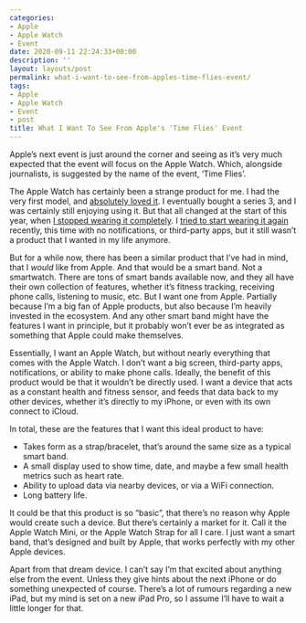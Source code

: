 ```yaml
---
categories:
- Apple
- Apple Watch
- Event
date: 2020-09-11 22:24:33+00:00
description: ''
layout: layouts/post
permalink: what-i-want-to-see-from-apples-time-flies-event/
tags:
- Apple
- Apple Watch
- Event
- post
title: What I Want To See From Apple's 'Time Flies' Event
---
```


<p>Apple&#8217;s next event is just around the corner and seeing as it&#8217;s very much expected that the event will focus on the Apple Watch. Which, alongside journalists, is suggested by the name of the event, &#8216;Time Flies&#8217;.</p>
<p>The Apple Watch has certainly been a strange product for me. I had the very first model, and <a href="https://chrishannah.me/the-original-apple-watch-is-a-steady-favourite/">absolutely loved it</a>. I eventually bought a series 3, and I was certainly still enjoying using it. But that all changed at the start of this year, when <a href="https://chrishannah.me/ive-taken-my-watch-off/">I stopped wearing it completely</a>. I <a href="https://chrishannah.me/8398-2/">tried to start wearing it again</a> recently, this time with no notifications, or third-party apps, but it still wasn&#8217;t a product that I wanted in my life anymore.</p>
<p>But for a while now, there has been a similar product that I&#8217;ve had in mind, that I <em>would</em> like from Apple. And that would be a smart band. Not a smartwatch. There are tons of smart bands available now, and they all have their own collection of features, whether it&#8217;s fitness tracking, receiving phone calls, listening to music, etc. But I want one from Apple. Partially because I&#8217;m a big fan of Apple products, but also because I&#8217;m heavily invested in the ecosystem. And any other smart band might have the features I want in principle, but it probably won&#8217;t ever be as integrated as something that Apple could make themselves.</p>
<p>Essentially, I want an Apple Watch, but without nearly everything that comes with the Apple Watch. I don&#8217;t want a big screen, third-party apps, notifications, or ability to make phone calls. Ideally, the benefit of this product would be that it wouldn&#8217;t be directly used. I want a device that acts as a constant health and fitness sensor, and feeds that data back to my other devices, whether it&#8217;s directly to my iPhone, or even with its own connect to iCloud.</p>
<p>In total, these are the features that I want this ideal product to have:</p>
<ul>
<li>Takes form as a strap/bracelet, that&#8217;s around the same size as a typical smart band. </li>
<li>A small display used to show time, date, and maybe a few small health metrics such as heart rate. </li>
<li>Ability to upload data via nearby devices, or via a WiFi connection.</li>
<li>Long battery life.</li>
</ul>
<p>It could be that this product is so &#8220;basic&#8221;, that there&#8217;s no reason why Apple would create such a device. But there&#8217;s certainly a market for it. Call it the Apple Watch Mini, or the Apple Watch Strap for all I care. I just want a smart band, that&#8217;s designed and built by Apple, that works perfectly with my other Apple devices.</p>
<p>Apart from that dream device. I can&#8217;t say I&#8217;m that excited about anything else from the event. Unless they give hints about the next iPhone or do something unexpected of course. There&#8217;s a lot of rumours regarding a new iPad, but my mind is set on a new iPad Pro, so I assume I&#8217;ll have to wait a little longer for that.</p>